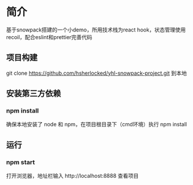 # 简介

基于snowpack搭建的一个小demo，所用技术栈为react hook，状态管理使用recoil，配合eslint和prettier完善代码

## 项目构建

git clone https://github.com/hsherlocked/yhl-snowpack-project.git 到本地


## 安装第三方依赖

### npm install

确保本地安装了 node 和 npm，在项目根目录下（cmd环境）执行 npm install

## 运行

### npm start

打开浏览器，地址栏输入 http://localhost:8888 查看项目
